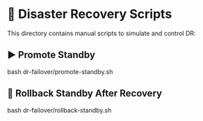 # 🔁 Disaster Recovery Scripts
This directory contains manual scripts to simulate and control DR:

## ▶️ Promote Standby
bash dr-failover/promote-standby.sh

## 🔁 Rollback Standby After Recovery
bash dr-failover/rollback-standby.sh